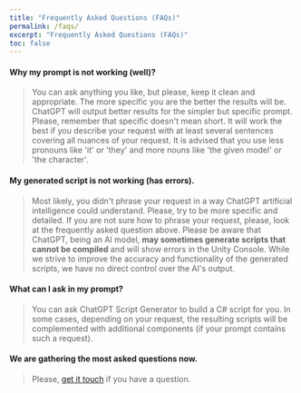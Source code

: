 ```yaml
---
title: "Frequently Asked Questions (FAQs)"
permalink: /faqs/
excerpt: "Frequently Asked Questions (FAQs)"
toc: false
---
```


#### Why my prompt is not working (well)?
> You can ask anything you like, but please, keep it clean and appropriate. The more specific you are the better the results will be. ChatGPT will output better results for the simpler but specific prompt. Please, remember that specific doesn't mean short. It will work the best if you describe your request with at least several sentences covering all nuances of your request. It is advised that you use less pronouns like 'it' or 'they' and more nouns like 'the given model' or 'the character'.

#### My generated script is not working (has errors).
> Most likely, you didn't phrase your request in a way ChatGPT artificial intelligence could understand. Please, try to be more specific and detailed. If you are not sure how to phrase your request, please, look at the frequently asked question above. Please be aware that ChatGPT, being an AI model, **may sometimes generate scripts that cannot be compiled** and will show errors in the Unity Console. While we strive to improve the accuracy and functionality of the generated scripts, we have no direct control over the AI's output.

#### What can I ask in my prompt?
> You can ask ChatGPT Script Generator to build a C# script for you. In some cases, depending on your request, the resulting scripts will be complemented with additional components (if your prompt contains such a request).

#### We are gathering the most asked questions now.
> Please, [get it touch](https://chatgpt.dustyroom.com/contact-details/) if you have a question.

